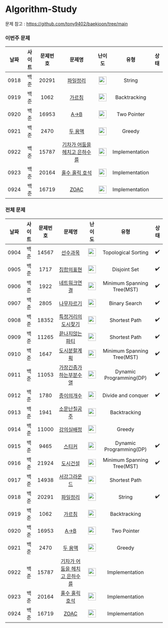 # Algorithm-Study
  
문제 참고 : https://github.com/tony9402/baekjoon/tree/main

### 이번주 문제
|날짜|사이트|문제번호|문제명|난이도|유형|상태|
|:------:|:---------:|:--------:|:----------------------:|:-------:|:-----------------:|:-------:|
|0918|백준|20291|[파일정리](https://www.acmicpc.net/problem/20291)|<img height="25" width="25" src="https://github.com/wus22/Algorithm-Study/assets/19604808/8419b498-5a24-4973-9679-a28e18dbee7b/[silver3]" />|String| 
|0919|백준|1062|[가르침](https://www.acmicpc.net/problem/1062)|<img height="25" width="25" src="https://github.com/wus22/Algorithm-Study/assets/121781743/3a489e9f-66f3-464d-b892-7050ed86d2ba/[gold4]" />|Backtracking
|0920|백준|16953|[A->B](https://www.acmicpc.net/problem/16953)|<img height="25" width="25" src="https://github.com/wus22/Algorithm-Study/assets/121781743/b53509a5-f345-45bb-a34c-485511656f9e/[silver2]" />|Two Pointer
|0921|백준|2470|[두 용액](https://www.acmicpc.net/problem/2470)|<img height="25" width="25" src="https://github.com/wus22/Algorithm-Study/assets/121781743/fabe32e2-55fa-4a33-b229-d28f6aca6ebd/[gold5]" />|Greedy
|0922|백준|15787|[기차가 어둠을 헤치고 은하수를](https://www.acmicpc.net/problem/15787)|<img height="25" width="25" src="https://github.com/wus22/Algorithm-Study/assets/121781743/b53509a5-f345-45bb-a34c-485511656f9e/[silver2]" />|Implementation
|0923|백준|20164|[홀수 홀릭 호석](https://www.acmicpc.net/problem/20164)|<img height="25" width="25" src="https://github.com/wus22/Algorithm-Study/assets/121781743/fabe32e2-55fa-4a33-b229-d28f6aca6ebd/[gold5]" />|Implementation
|0924|백준|16719|[ZOAC](https://www.acmicpc.net/problem/16719)|<img height="25" width="25" src="https://github.com/wus22/Algorithm-Study/assets/121781743/fabe32e2-55fa-4a33-b229-d28f6aca6ebd/[gold5]" />|Implementation

### 전체 문제
|날짜|사이트|문제번호|문제명|난이도|유형|상태|
|:------:|:---------:|:--------:|:----------------------:|:-------:|:-----------------:|:-------:|
|0904|백준|14567|[선수과목](https://www.acmicpc.net/problem/14567)|<img height="25" width="25" src="https://github.com/wus22/Algorithm-Study/assets/121781743/fabe32e2-55fa-4a33-b229-d28f6aca6ebd/[gold5]" />|Topological Sorting| :heavy_check_mark:
|0905|백준|1717|[집합의표현](https://www.acmicpc.net/problem/1717)|<img height="25" width="25" src="https://github.com/wus22/Algorithm-Study/assets/121781743/fabe32e2-55fa-4a33-b229-d28f6aca6ebd/[gold5]" />|Disjoint Set | :heavy_check_mark:
|0906|백준|1922|[네트워크연결](https://www.acmicpc.net/problem/1922)|<img height="25" width="25" src="https://github.com/wus22/Algorithm-Study/assets/121781743/3a489e9f-66f3-464d-b892-7050ed86d2ba/[gold4]" />|Minimum Spanning Tree(MST) | :heavy_check_mark:
|0907|백준|2805|[나무자르기](https://www.acmicpc.net/problem/2805)|<img height="25" width="25" src="https://github.com/wus22/Algorithm-Study/assets/121781743/b53509a5-f345-45bb-a34c-485511656f9e/[silver2]" />|Binary Search | :heavy_check_mark:
|0908|백준|18352|[특정거리의도시찾기](https://www.acmicpc.net/problem/18352)|<img height="25" width="25" src="https://github.com/wus22/Algorithm-Study/assets/121781743/b53509a5-f345-45bb-a34c-485511656f9e/[silver2]" />|Shortest Path | :heavy_check_mark:
|0909|백준|11265|[끝나지않는파티](https://www.acmicpc.net/problem/11265)|<img height="25" width="25" src="https://github.com/wus22/Algorithm-Study/assets/121781743/fabe32e2-55fa-4a33-b229-d28f6aca6ebd/[gold5]" />|Shortest Path | :heavy_check_mark:
|0910|백준|1647|[도시분할계획](https://www.acmicpc.net/problem/1647)|<img height="25" width="25" src="https://github.com/wus22/Algorithm-Study/assets/121781743/3a489e9f-66f3-464d-b892-7050ed86d2ba/[gold4]" />|Minimum Spanning Tree(MST) | :heavy_check_mark:
|0911|백준|11053|[가장긴증가하는부분수열](https://www.acmicpc.net/problem/11053)|<img height="25" width="25" src="https://github.com/wus22/Algorithm-Study/assets/121781743/b53509a5-f345-45bb-a34c-485511656f9e/[silver2]" />|Dynamic Programming(DP) | :heavy_check_mark:
|0912|백준|1780|[종이의개수](https://www.acmicpc.net/problem/1780)|<img height="25" width="25" src="https://github.com/wus22/Algorithm-Study/assets/121781743/b53509a5-f345-45bb-a34c-485511656f9e/[silver2]" />|Divide and conquer | :heavy_check_mark:
|0913|백준|1941|[소문난칠공주](https://www.acmicpc.net/problem/1941)|<img height="25" width="25" src="https://github.com/wus22/Algorithm-Study/assets/121781743/cc98a5fe-e972-48da-b8bb-8805d616966a/[gold3]" />|Backtracking
|0914|백준|11000|[강의실배정](https://www.acmicpc.net/problem/11000)|<img height="25" width="25" src="https://github.com/wus22/Algorithm-Study/assets/121781743/fabe32e2-55fa-4a33-b229-d28f6aca6ebd/[gold5]" />|Greedy
|0915|백준|9465|[스티커](https://www.acmicpc.net/problem/9465)|<img height="25" width="25" src="https://github.com/wus22/Algorithm-Study/assets/121781743/b5c4727c-71be-4397-a813-ea52e7df84fc/[silver1]" />|Dynamic Programming(DP)| :heavy_check_mark:
|0916|백준|21924|[도시건설](https://www.acmicpc.net/problem/21924)|<img height="25" width="25" src="https://github.com/wus22/Algorithm-Study/assets/121781743/3a489e9f-66f3-464d-b892-7050ed86d2ba/[gold4]" />|Minimum Spanning Tree(MST)| :heavy_check_mark:
|0917|백준|14938|[서강그라운드](https://www.acmicpc.net/problem/14938)|<img height="25" width="25" src="https://github.com/wus22/Algorithm-Study/assets/121781743/3a489e9f-66f3-464d-b892-7050ed86d2ba/[gold4]" />|Shortest Path
|0918|백준|20291|[파일정리](https://www.acmicpc.net/problem/20291)|<img height="25" width="25" src="https://github.com/wus22/Algorithm-Study/assets/19604808/8419b498-5a24-4973-9679-a28e18dbee7b/[silver3]" />|String| :heavy_check_mark:
|0919|백준|1062|[가르침](https://www.acmicpc.net/problem/1062)|<img height="25" width="25" src="https://github.com/wus22/Algorithm-Study/assets/121781743/3a489e9f-66f3-464d-b892-7050ed86d2ba/[gold4]" />|Backtracking
|0920|백준|16953|[A->B](https://www.acmicpc.net/problem/16953)|<img height="25" width="25" src="https://github.com/wus22/Algorithm-Study/assets/121781743/b53509a5-f345-45bb-a34c-485511656f9e/[silver2]" />|Two Pointer
|0921|백준|2470|[두 용액](https://www.acmicpc.net/problem/2470)|<img height="25" width="25" src="https://github.com/wus22/Algorithm-Study/assets/121781743/fabe32e2-55fa-4a33-b229-d28f6aca6ebd/[gold5]" />|Greedy
|0922|백준|15787|[기차가 어둠을 헤치고 은하수를](https://www.acmicpc.net/problem/15787)|<img height="25" width="25" src="https://github.com/wus22/Algorithm-Study/assets/121781743/b53509a5-f345-45bb-a34c-485511656f9e/[silver2]" />|Implementation
|0923|백준|20164|[홀수 홀릭 호석](https://www.acmicpc.net/problem/20164)|<img height="25" width="25" src="https://github.com/wus22/Algorithm-Study/assets/121781743/fabe32e2-55fa-4a33-b229-d28f6aca6ebd/[gold5]" />|Implementation
|0924|백준|16719|[ZOAC](https://www.acmicpc.net/problem/16719)|<img height="25" width="25" src="https://github.com/wus22/Algorithm-Study/assets/121781743/fabe32e2-55fa-4a33-b229-d28f6aca6ebd/[gold5]" />|Implementation
